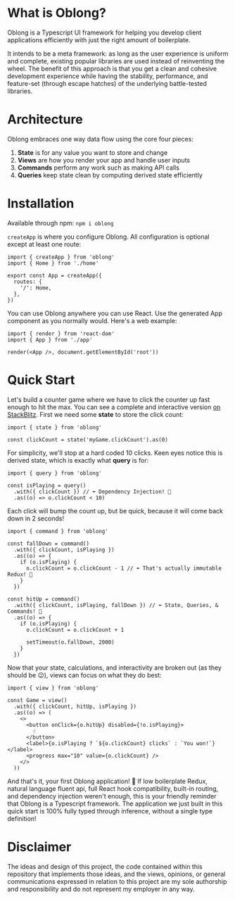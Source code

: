 # What is Oblong?

Oblong is a Typescript UI framework for helping you develop client applications efficiently with just the right amount of boilerplate.

It intends to be a meta framework: as long as the user experience is uniform and complete, existing popular libraries are used instead of reinventing the wheel. The benefit of this approach is that you get a clean and cohesive development experience while having the stability, performance, and feature-set (through escape hatches) of the underlying battle-tested libraries.

# Architecture

Oblong embraces one way data flow using the core four pieces:

1. **State** is for any value you want to store and change
2. **Views** are how you render your app and handle user inputs
3. **Commands** perform any work such as making API calls
4. **Queries** keep state clean by computing derived state efficiently

# Installation

Available through npm: `npm i oblong`

`createApp` is where you configure Oblong. All configuration is optional except at least one route:

```tsx
import { createApp } from 'oblong'
import { Home } from './home'

export const App = createApp({
  routes: {
    '/': Home,
  },
})
```

You can use Oblong anywhere you can use React. Use the generated App component as you normally would. Here's a web example:

```tsx
import { render } from 'react-dom'
import { App } from './app'

render(<App />, document.getElementById('root'))
```

# Quick Start

Let's build a counter game where we have to click the counter up fast enough to hit the max. You can see a complete and interactive version [on StackBlitz](https://stackblitz.com/edit/oblong-counter-game?file=index.tsx). First we need some **state** to store the click count:

```tsx
import { state } from 'oblong'

const clickCount = state('myGame.clickCount').as(0)
```

For simplicity, we'll stop at a hard coded 10 clicks. Keen eyes notice this is derived state, which is exactly what **query** is for:

```tsx
import { query } from 'oblong'

const isPlaying = query()
  .with({ clickCount }) // ⬅ Dependency Injection! 🎉
  .as((o) => o.clickCount < 10)
```

Each click will bump the count up, but be quick, because it will come back down in 2 seconds!

```tsx
import { command } from 'oblong'

const fallDown = command()
  .with({ clickCount, isPlaying })
  .as((o) => {
    if (o.isPlaying) {
      o.clickCount = o.clickCount - 1 // ⬅ That's actually immutable Redux! 💪
    }
  })

const hitUp = command()
  .with({ clickCount, isPlaying, fallDown }) // ⬅ State, Queries, & Commands! 🤭
  .as((o) => {
    if (o.isPlaying) {
      o.clickCount = o.clickCount + 1

      setTimeout(o.fallDown, 2000)
    }
  })
```

Now that your state, calculations, and interactivity are broken out (as they should be 😉), views can focus on what they do best:

```tsx
import { view } from 'oblong'

const Game = view()
  .with({ clickCount, hitUp, isPlaying })
  .as((o) => (
    <>
      <button onClick={o.hitUp} disabled={!o.isPlaying}>
        ☝️
      </button>
      <label>{o.isPlaying ? `${o.clickCount} clicks` : `You won!`}</label>
      <progress max="10" value={o.clickCount} />
    </>
  ))
```

And that's it, your first Oblong application! 🥳 If low boilerplate Redux, natural language fluent api, full React hook compatibility, built-in routing, and dependency injection weren't enough, this is your friendly reminder that Oblong is a Typescript framework. The application we just built in this quick start is 100% fully typed through inference, without a single type definition!

# Disclaimer

The ideas and design of this project, the code contained within this repository that implements those ideas, and the views, opinions, or general communications expressed in relation to this project are my sole authorship and responsibility and do not represent my employer in any way.
